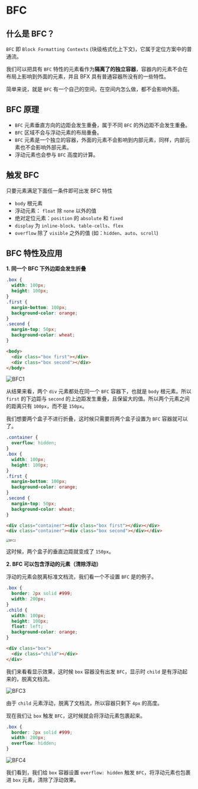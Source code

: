 # BFC

## 什么是 BFC？

`BFC` 即 `Block Formatting Contexts` (块级格式化上下文)，它属于定位方案中的普通流。

我们可以把具有 `BFC` 特性的元素看作为**隔离了的独立容器**，容器内的元素不会在布局上影响到外面的元素，并且 BFX 具有普通容器所没有的一些特性。

简单来说，就是 `BFC` 有一个自己的空间，在空间内怎么做，都不会影响外面。

## BFC 原理

- `BFC` 元素垂直方向的边距会发生重叠，属于不同 `BFC` 的外边距不会发生重叠。
- `BFC` 区域不会与浮动元素的布局重叠。
- `BFC` 元素是一个独立的容器，外面的元素不会影响到内部元素，同样，内部元素也不会影响外部元素。
- 浮动元素也会参与 `BFC` 高度的计算。

## 触发 BFC

只要元素满足下面任一条件即可出发 BFC 特性

- `body` 根元素
- 浮动元素： `float` 除 `none` 以外的值
- 绝对定位元素：`position` 的 `absolute` 和 `fixed`
- `display` 为 `inline-block`、`table-cells`、`flex`
- `overflow` 除了 `visible` 之外的值 (如：`hidden`、`auto`、`scroll`)

## BFC 特性及应用

**1. 同一个 BFC 下外边距会发生折叠**

```css
.box {
  width: 100px;
  height: 100px;
}
.first {
  margin-bottom: 100px;
  background-color: orange;
}
.second {
  margin-top: 50px;
  background-color: wheat;
}
```

```html
<body>
  <div class="box first"></div>
  <div class="box second"></div>
</body>
```

![BFC1](https://raw.githubusercontent.com/hzzzzzzzq/Blog/feat-picture/asseats/images/css/BFC/BFC1.png)

从结果来看，两个 `div` 元素都处在同一个 `BFC` 容器下，也就是 `body` 根元素。所以 `first` 的下边距与 `second` 的上边距发生重叠，且保留大的值。所以两个元素之间的距离只有 `100px`，而不是 `150px`。

我们想要两个盒子不进行折叠，这时候只需要将两个盒子设置为 `BFC` 容器就可以了。

```css
.container {
  overflow: hidden;
}
.box {
  width: 100px;
  height: 100px;
}
.first {
  margin-bottom: 100px;
  background-color: orange;
}
.second {
  margin-top: 50px;
  background-color: wheat;
}
```

```html
<div class="container"><div class="box first"></div></div>
<div class="container"><div class="box second"></div></div>
```

<img src="https://raw.githubusercontent.com/hzzzzzzzq/Blog/feat-picture/asseats/images/css/BFC/BFC2.png" alt="BFC2" style="zoom:50%;" />

这时候，两个盒子的垂直边距就变成了 `150px`。

**2. BFC 可以包含浮动的元素（清除浮动）**

浮动的元素会脱离标准文档流，我们看一个不设置 `BFC` 是的例子。

```css
.box {
  border: 2px solid #999;
  width: 200px;
}
.child {
  width: 100px;
  height: 100px;
  float: left;
  background-color: orange;
}
```

```html
<div class="box">
  <div class="child"></div>
</div>
```

我们来看看显示效果，这时候 `box` 容器没有出发 `BFC`，显示时 `child` 是有浮动起来的，脱离文档流。

![BFC3](https://raw.githubusercontent.com/hzzzzzzzq/Blog/feat-picture/asseats/images/css/BFC/BFC3.png)

由于 `child` 元素浮动，脱离了文档流，所以容器只剩下 `4px` 的高度。

现在我们让 `box` 触发 `BFC`，这时候就会将浮动元素包裹起来。

```css
.box {
  border: 2px solid #999;
  width: 200px;
  overflow: hidden;
}
```

![BFC4](https://raw.githubusercontent.com/hzzzzzzzq/Blog/feat-picture/asseats/images/css/BFC/BFC4.png)

我们看到，我们给 `box` 容器设置 `overflow: hidden` 触发 `BFC`，将浮动元素也包裹进 `box` 元素，清除了浮动效果。
